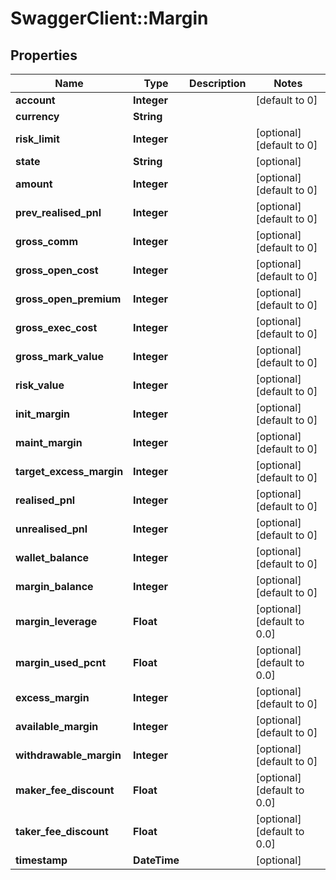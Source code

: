 # SwaggerClient::Margin

## Properties
Name | Type | Description | Notes
------------ | ------------- | ------------- | -------------
**account** | **Integer** |  | [default to 0]
**currency** | **String** |  | 
**risk_limit** | **Integer** |  | [optional] [default to 0]
**state** | **String** |  | [optional] 
**amount** | **Integer** |  | [optional] [default to 0]
**prev_realised_pnl** | **Integer** |  | [optional] [default to 0]
**gross_comm** | **Integer** |  | [optional] [default to 0]
**gross_open_cost** | **Integer** |  | [optional] [default to 0]
**gross_open_premium** | **Integer** |  | [optional] [default to 0]
**gross_exec_cost** | **Integer** |  | [optional] [default to 0]
**gross_mark_value** | **Integer** |  | [optional] [default to 0]
**risk_value** | **Integer** |  | [optional] [default to 0]
**init_margin** | **Integer** |  | [optional] [default to 0]
**maint_margin** | **Integer** |  | [optional] [default to 0]
**target_excess_margin** | **Integer** |  | [optional] [default to 0]
**realised_pnl** | **Integer** |  | [optional] [default to 0]
**unrealised_pnl** | **Integer** |  | [optional] [default to 0]
**wallet_balance** | **Integer** |  | [optional] [default to 0]
**margin_balance** | **Integer** |  | [optional] [default to 0]
**margin_leverage** | **Float** |  | [optional] [default to 0.0]
**margin_used_pcnt** | **Float** |  | [optional] [default to 0.0]
**excess_margin** | **Integer** |  | [optional] [default to 0]
**available_margin** | **Integer** |  | [optional] [default to 0]
**withdrawable_margin** | **Integer** |  | [optional] [default to 0]
**maker_fee_discount** | **Float** |  | [optional] [default to 0.0]
**taker_fee_discount** | **Float** |  | [optional] [default to 0.0]
**timestamp** | **DateTime** |  | [optional] 


